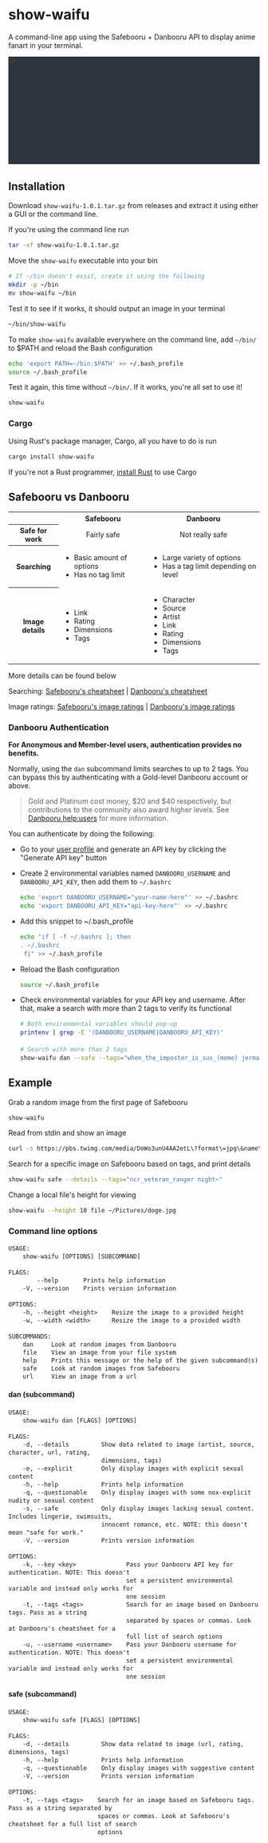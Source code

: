 # show-waifu

A command-line app using the Safebooru + Danbooru API to display anime fanart in your terminal.

![Using the CLI app to show an anime girl in a terminal](assets/showcase.gif)

## Installation

Download `show-waifu-1.0.1.tar.gz` from releases and extract it using
either a GUI or the command line.

If you're using the command line run

```sh
tar -xf show-waifu-1.0.1.tar.gz
```

Move the `show-waifu` executable into your bin

```sh
# If ~/bin doesn't exist, create it using the following
mkdir -p ~/bin
mv show-waifu ~/bin
```

Test it to see if it works, it should output an image in your terminal

```sh
~/bin/show-waifu
```

To make `show-waifu` available everywhere on the command line,
add `~/bin/` to $PATH and reload the Bash configuration

```sh
echo 'export PATH=~/bin:$PATH' >> ~/.bash_profile
source ~/.bash_profile
```

Test it again, this time without `~/bin/`. If it works, you're all set to use it!

```sh
show-waifu
```

### Cargo

Using Rust's package manager, Cargo, all you have to do is run

```sh
cargo install show-waifu
```

If you're not a Rust programmer, [install Rust](https://www.rust-lang.org/tools/install) to use Cargo

## Safebooru vs Danbooru

<table>
  <tbody>
    <tr>
      <th></th>
      <th align="center">Safebooru</th>
      <th align="center">Danbooru</th>
    </tr>
    <tr>
      <th>Safe for work</th>
      <td align="center">Fairly safe</td>
      <td align="center">Not really safe</td>
    </tr>
    <tr>
      <th>Searching</th>
      <td align="left">
      	<ul>
          <li>Basic amount of options</li>
          <li>Has no tag limit</li>
        </ul>
      </td>
      <td align="left">
      	<ul>
          <li>Large variety of options</li>
          <li>Has a tag limit depending on level</li>
        </ul>
      </td>
    </tr>
    <tr>
      <th>Image details</th>
      <td align="left">
      	<ul>
          <li>Link</li>
          <li>Rating</li>
          <li>Dimensions</li>
          <li>Tags</li>
        </ul>
      </td>
      <td align="left">
      	<ul>
          <li>Character</li>
          <li>Source</li>
          <li>Artist</li>
          <li>Link</li>
          <li>Rating</li>
          <li>Dimensions</li>
          <li>Tags</li>
        </ul>
      </td>
    </tr>
  </tbody>
</table>

More details can be found below

Searching: [Safebooru's cheatsheet](https://safebooru.org/index.php?page=help&topic=cheatsheet) | [Danbooru's cheatsheet](https://danbooru.donmai.us/wiki_pages/help:cheatsheet)

Image ratings: [Safebooru's image ratings](https://safebooru.org/index.php?page=help&topic=rating) | [Danbooru's image ratings](https://danbooru.donmai.us/wiki_pages/howto:rate)

### Danbooru Authentication

**For Anonymous and Member-level users, authentication provides no benefits.**

Normally, using the `dan` subcommand limits searches to up to 2 tags. You can bypass
this by authenticating with a Gold-level Danbooru account or above.

> Gold and Platinum cost money, $20 and $40 respectively, but contributions to the community also award higher levels. See [Danbooru help:users](https://danbooru.donmai.us/wiki_pages/help%3Ausers) for more information.

You can authenticate by doing the following:

- Go to your [user profile](https://danbooru.donmai.us/profile) and generate an
  API key by clicking the "Generate API key" button

- Create 2 environmental variables named `DANBOORU_USERNAME` and `DANBOORU_API_KEY`,
  then add them to `~/.bashrc`

  ```sh
  echo 'export DANBOORU_USERNAME="your-name-here"' >> ~/.bashrc
  echo 'export DANBOORU_API_KEY="api-key-here"' >> ~/.bashrc
  ```

- Add this snippet to ~/.bash_profile

  ```sh
  echo "if [ -f ~/.bashrc ]; then
  . ~/.bashrc
   fi" >> ~/.bash_profile
  ```

- Reload the Bash configuration

  ```sh
  source ~/.bash_profile
  ```

- Check environmental variables for your API key and username. After that, make a search
  with more than 2 tags to verify its functional

  ```sh
  # Both environmental variables should pop-up
  printenv | grep -E '(DANBOORU_USERNAME|DANBOORU_API_KEY)'

  # Search with more than 2 tags
  show-waifu dan --safe --tags="when_the_imposter_is_sus_(meme) jerma985 cat_boy cat_paws cat_ears chartags:1"
  ```

## Example

Grab a random image from the first page of Safebooru

```sh
show-waifu
```

Read from stdin and show an image

```sh
curl -s https://pbs.twimg.com/media/DoWo3unU4AA2etL\?format\=jpg\&name\=large | show-waifu
```

Search for a specific image on Safebooru based on tags, and print details

```sh
show-waifu safe --details --tags="ncr_veteran_ranger night~"
```

Change a local file's height for viewing

```sh
show-waifu --height 10 file ~/Pictures/doge.jpg
```

### Command line options

```
USAGE:
    show-waifu [OPTIONS] [SUBCOMMAND]

FLAGS:
        --help       Prints help information
    -V, --version    Prints version information

OPTIONS:
    -h, --height <height>    Resize the image to a provided height
    -w, --width <width>      Resize the image to a provided width

SUBCOMMANDS:
    dan     Look at random images from Danbooru
    file    View an image from your file system
    help    Prints this message or the help of the given subcommand(s)
    safe    Look at random images from Safebooru
    url     View an image from a url
```

#### dan (subcommand)

```
USAGE:
    show-waifu dan [FLAGS] [OPTIONS]

FLAGS:
    -d, --details         Show data related to image (artist, source, character, url, rating,
                          dimensions, tags)
    -e, --explicit        Only display images with explicit sexual content
    -h, --help            Prints help information
    -q, --questionable    Only display images with some nox-explicit nudity or sexual content
    -s, --safe            Only display images lacking sexual content. Includes lingerie, swimsuits,
                          innocent romance, etc. NOTE: this doesn't mean "safe for work."
    -V, --version         Prints version information

OPTIONS:
    -k, --key <key>              Pass your Danbooru API key for authentication. NOTE: This doesn't
                                 set a persistent environmental variable and instead only works for
                                 one session
    -t, --tags <tags>            Search for an image based on Danbooru tags. Pass as a string
                                 separated by spaces or commas. Look at Danbooru's cheatsheet for a
                                 full list of search options
    -u, --username <username>    Pass your Danbooru username for authentication. NOTE: This doesn't
                                 set a persistent environmental variable and instead only works for
                                 one session
```

#### safe (subcommand)

```
USAGE:
    show-waifu safe [FLAGS] [OPTIONS]

FLAGS:
    -d, --details         Show data related to image (url, rating, dimensions, tags)
    -h, --help            Prints help information
    -q, --questionable    Only display images with suggestive content
    -V, --version         Prints version information

OPTIONS:
    -t, --tags <tags>    Search for an image based on Safebooru tags. Pass as a string separated by
                         spaces or commas. Look at Safebooru's cheatsheet for a full list of search
                         options
```
